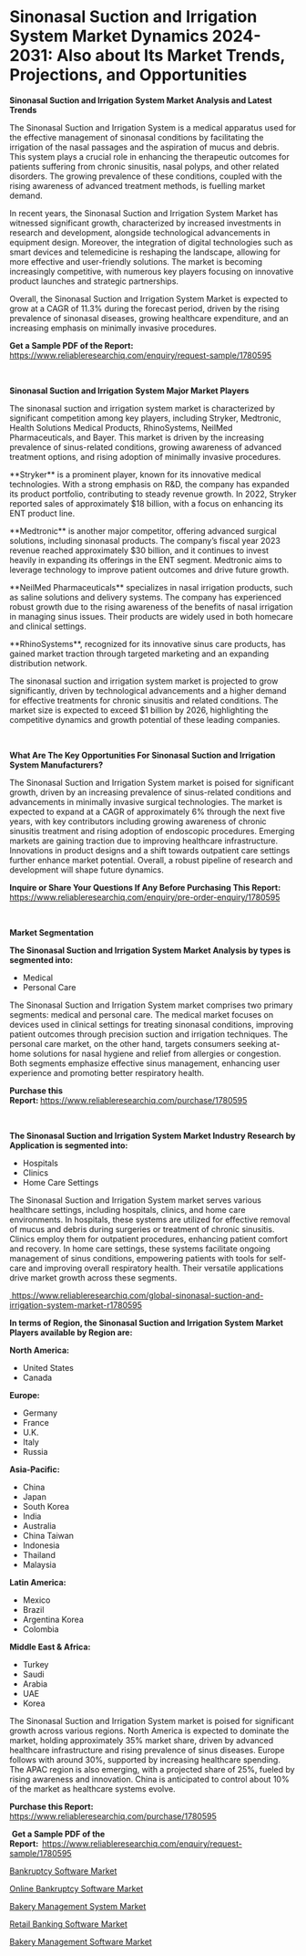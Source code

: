 <p><h1>Sinonasal Suction and Irrigation System Market Dynamics 2024-2031: Also about Its Market Trends, Projections, and Opportunities</h1></p><p><strong>Sinonasal Suction and Irrigation System Market Analysis and Latest Trends</strong></p>
<p><p>The Sinonasal Suction and Irrigation System is a medical apparatus used for the effective management of sinonasal conditions by facilitating the irrigation of the nasal passages and the aspiration of mucus and debris. This system plays a crucial role in enhancing the therapeutic outcomes for patients suffering from chronic sinusitis, nasal polyps, and other related disorders. The growing prevalence of these conditions, coupled with the rising awareness of advanced treatment methods, is fuelling market demand.</p><p>In recent years, the Sinonasal Suction and Irrigation System Market has witnessed significant growth, characterized by increased investments in research and development, alongside technological advancements in equipment design. Moreover, the integration of digital technologies such as smart devices and telemedicine is reshaping the landscape, allowing for more effective and user-friendly solutions. The market is becoming increasingly competitive, with numerous key players focusing on innovative product launches and strategic partnerships.</p><p>Overall, the Sinonasal Suction and Irrigation System Market is expected to grow at a CAGR of 11.3% during the forecast period, driven by the rising prevalence of sinonasal diseases, growing healthcare expenditure, and an increasing emphasis on minimally invasive procedures.</p></p>
<p><strong>Get a Sample PDF of the Report:&nbsp;</strong> <a href="https://www.reliableresearchiq.com/enquiry/request-sample/1780595?utm_campaign=1137&utm_medium=2&utm_source=Github&utm_content=ia&utm_term=19122024&utm_id=sinonasal-suction-and-irrigation-system">https://www.reliableresearchiq.com/enquiry/request-sample/1780595</a></p>
<p>&nbsp;</p>
<p><strong>Sinonasal Suction and Irrigation System Major Market Players</strong></p>
<p><p>The sinonasal suction and irrigation system market is characterized by significant competition among key players, including Stryker, Medtronic, Health Solutions Medical Products, RhinoSystems, NeilMed Pharmaceuticals, and Bayer. This market is driven by the increasing prevalence of sinus-related conditions, growing awareness of advanced treatment options, and rising adoption of minimally invasive procedures.</p><p>**Stryker** is a prominent player, known for its innovative medical technologies. With a strong emphasis on R&D, the company has expanded its product portfolio, contributing to steady revenue growth. In 2022, Stryker reported sales of approximately $18 billion, with a focus on enhancing its ENT product line.</p><p>**Medtronic** is another major competitor, offering advanced surgical solutions, including sinonasal products. The company’s fiscal year 2023 revenue reached approximately $30 billion, and it continues to invest heavily in expanding its offerings in the ENT segment. Medtronic aims to leverage technology to improve patient outcomes and drive future growth.</p><p>**NeilMed Pharmaceuticals** specializes in nasal irrigation products, such as saline solutions and delivery systems. The company has experienced robust growth due to the rising awareness of the benefits of nasal irrigation in managing sinus issues. Their products are widely used in both homecare and clinical settings.</p><p>**RhinoSystems**, recognized for its innovative sinus care products, has gained market traction through targeted marketing and an expanding distribution network.</p><p>The sinonasal suction and irrigation system market is projected to grow significantly, driven by technological advancements and a higher demand for effective treatments for chronic sinusitis and related conditions. The market size is expected to exceed $1 billion by 2026, highlighting the competitive dynamics and growth potential of these leading companies.</p></p>
<p>&nbsp;</p>
<p><strong>What Are The Key Opportunities For Sinonasal Suction and Irrigation System Manufacturers?</strong></p>
<p><p>The Sinonasal Suction and Irrigation System market is poised for significant growth, driven by an increasing prevalence of sinus-related conditions and advancements in minimally invasive surgical technologies. The market is expected to expand at a CAGR of approximately 6% through the next five years, with key contributors including growing awareness of chronic sinusitis treatment and rising adoption of endoscopic procedures. Emerging markets are gaining traction due to improving healthcare infrastructure. Innovations in product designs and a shift towards outpatient care settings further enhance market potential. Overall, a robust pipeline of research and development will shape future dynamics.</p></p>
<p><strong>Inquire or Share Your Questions If Any Before Purchasing This Report:</strong> <a href="https://www.reliableresearchiq.com/enquiry/pre-order-enquiry/1780595?utm_campaign=1137&utm_medium=2&utm_source=Github&utm_content=ia&utm_term=19122024&utm_id=sinonasal-suction-and-irrigation-system">https://www.reliableresearchiq.com/enquiry/pre-order-enquiry/1780595</a></p>
<p>&nbsp;</p>
<p><strong>Market Segmentation</strong></p>
<p><strong>The Sinonasal Suction and Irrigation System Market Analysis by types is segmented into:</strong></p>
<p><ul><li>Medical</li><li>Personal Care</li></ul></p>
<p><p>The Sinonasal Suction and Irrigation System market comprises two primary segments: medical and personal care. The medical market focuses on devices used in clinical settings for treating sinonasal conditions, improving patient outcomes through precision suction and irrigation techniques. The personal care market, on the other hand, targets consumers seeking at-home solutions for nasal hygiene and relief from allergies or congestion. Both segments emphasize effective sinus management, enhancing user experience and promoting better respiratory health.</p></p>
<p><strong>Purchase this Report:&nbsp;</strong><a href="https://www.reliableresearchiq.com/purchase/1780595?utm_campaign=1137&utm_medium=2&utm_source=Github&utm_content=ia&utm_term=19122024&utm_id=sinonasal-suction-and-irrigation-system">https://www.reliableresearchiq.com/purchase/1780595</a></p>
<p>&nbsp;</p>
<p><strong>The Sinonasal Suction and Irrigation System Market Industry Research by Application is segmented into:</strong></p>
<p><ul><li>Hospitals</li><li>Clinics</li><li>Home Care Settings</li></ul></p>
<p><p>The Sinonasal Suction and Irrigation System market serves various healthcare settings, including hospitals, clinics, and home care environments. In hospitals, these systems are utilized for effective removal of mucus and debris during surgeries or treatment of chronic sinusitis. Clinics employ them for outpatient procedures, enhancing patient comfort and recovery. In home care settings, these systems facilitate ongoing management of sinus conditions, empowering patients with tools for self-care and improving overall respiratory health. Their versatile applications drive market growth across these segments.</p></p>
<p><a href="https://www.reliableresearchiq.com/global-sinonasal-suction-and-irrigation-system-market-r1780595?utm_campaign=1137&utm_medium=2&utm_source=Github&utm_content=ia&utm_term=19122024&utm_id=sinonasal-suction-and-irrigation-system">&nbsp;https://www.reliableresearchiq.com/global-sinonasal-suction-and-irrigation-system-market-r1780595</a></p>
<p><strong>In terms of Region, the Sinonasal Suction and Irrigation System Market Players available by Region are:</strong></p>
<p>
    <p> <strong> North America: </strong>
        <ul>
            <li>United States</li>
            <li>Canada</li>
        </ul>
        </p> 
    <p> <strong> Europe: </strong>
        <ul>
            <li>Germany</li>
            <li>France</li>
            <li>U.K.</li>
            <li>Italy</li>
            <li>Russia</li>
        </ul>
        </p> 
    <p> <strong> Asia-Pacific: </strong>
        <ul>
            <li>China</li>
            <li>Japan</li>
            <li>South Korea</li>
            <li>India</li>
            <li>Australia</li>
            <li>China Taiwan</li>
            <li>Indonesia</li>
            <li>Thailand</li>
            <li>Malaysia</li>
        </ul>
        </p> 
    <p> <strong> Latin America: </strong>
        <ul>
            <li>Mexico</li>
            <li>Brazil</li>
            <li>Argentina Korea</li>
            <li>Colombia</li>
        </ul>
        </p> 
    <p> <strong> Middle East & Africa: </strong>
        <ul>
            <li>Turkey</li>
            <li>Saudi</li>
            <li>Arabia</li>
            <li>UAE</li>
            <li>Korea</li>
        </ul>
    </p>
    </p>
<p><p>The Sinonasal Suction and Irrigation System market is poised for significant growth across various regions. North America is expected to dominate the market, holding approximately 35% market share, driven by advanced healthcare infrastructure and rising prevalence of sinus diseases. Europe follows with around 30%, supported by increasing healthcare spending. The APAC region is also emerging, with a projected share of 25%, fueled by rising awareness and innovation. China is anticipated to control about 10% of the market as healthcare systems evolve.</p></p>
<p><strong>Purchase this Report: </strong><a href="https://www.reliableresearchiq.com/purchase/1780595?utm_campaign=1137&utm_medium=2&utm_source=Github&utm_content=ia&utm_term=19122024&utm_id=sinonasal-suction-and-irrigation-system">https://www.reliableresearchiq.com/purchase/1780595</a></p>
<p>&nbsp;<strong>Get a Sample PDF of the Report:&nbsp;&nbsp;</strong><a href="https://www.reliableresearchiq.com/enquiry/request-sample/1780595?utm_campaign=1137&utm_medium=2&utm_source=Github&utm_content=ia&utm_term=19122024&utm_id=sinonasal-suction-and-irrigation-system">https://www.reliableresearchiq.com/enquiry/request-sample/1780595</a></p>
<p><strong></strong></p>
<p><p><a href="https://www.linkedin.com/pulse/bankruptcy-software-market-size-continuously-growing-cagr-97-iok0e?utm_campaign=1137&utm_medium=2&utm_source=Github&utm_content=ia&utm_term=19122024&utm_id=sinonasal-suction-and-irrigation-system">Bankruptcy Software Market</a></p><p><a href="https://www.linkedin.com/pulse/comprehensive-examination-online-bankruptcy-software-q6vde?utm_campaign=1137&utm_medium=2&utm_source=Github&utm_content=ia&utm_term=19122024&utm_id=sinonasal-suction-and-irrigation-system">Online Bankruptcy Software Market</a></p><p><a href="https://www.linkedin.com/pulse/bakery-management-system-market-size-growth-analysis-s71he?utm_campaign=1137&utm_medium=2&utm_source=Github&utm_content=ia&utm_term=19122024&utm_id=sinonasal-suction-and-irrigation-system">Bakery Management System Market</a></p><p><a href="https://www.linkedin.com/pulse/detailed-examination-retail-banking-software-market-size-sgpte?utm_campaign=1137&utm_medium=2&utm_source=Github&utm_content=ia&utm_term=19122024&utm_id=sinonasal-suction-and-irrigation-system">Retail Banking Software Market</a></p><p><a href="https://www.linkedin.com/pulse/bakery-management-software-market-research-report-business-bbzze?utm_campaign=1137&utm_medium=2&utm_source=Github&utm_content=ia&utm_term=19122024&utm_id=sinonasal-suction-and-irrigation-system">Bakery Management Software Market</a></p></p>